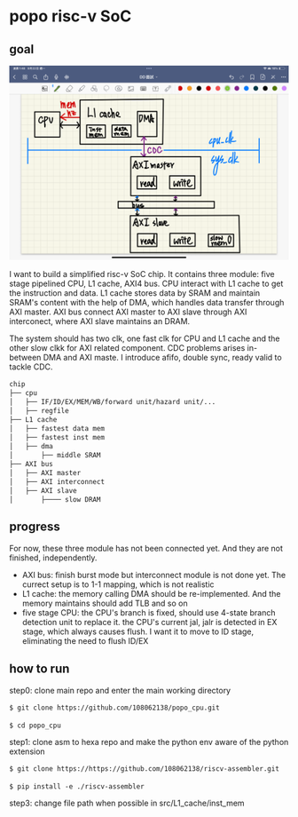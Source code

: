 popo risc-v SoC 
===

## goal

![overall diagram](imgs/overall_arch.PNG)

I want to build a simplified risc-v SoC chip. It contains three module: five stage pipelined CPU, L1 cache, AXI4 bus. CPU interact with L1 cache to get the instruction and data. L1 cache stores data by SRAM and maintain SRAM's content with the help of DMA, which handles data transfer through AXI master. AXI bus connect AXI master to AXI slave through AXI interconect, where AXI slave maintains an DRAM.

The system should has two clk, one fast clk for CPU and L1 cache and the other slow clkk for AXI related component. CDC problems arises in-between DMA and AXI maste. I introduce afifo, double sync, ready valid to tackle CDC.

```
chip
├── cpu
│   ├── IF/ID/EX/MEM/WB/forward unit/hazard unit/...
│   ├── regfile
├── L1 cache
│   ├── fastest data mem
│   ├── fastest inst mem
│   ├── dma
│       ├── middle SRAM
├── AXI bus
│   ├── AXI master
│   ├── AXI interconnect
│   ├── AXI slave
│       ├──── slow DRAM
```
## progress

For now, these three module has not been connected yet. And they are not finished, independently.

- AXI bus: finish burst mode but interconnect module is not done yet. The currect setup is to 1-1 mapping, which is not realistic
- L1 cache: the memory calling DMA should be re-implemented. And the memory maintains should add TLB and so on
- five stage CPU: the CPU's branch is fixed, should use 4-state branch detection unit to replace it. the CPU's current jal, jalr is detected in EX stage, which always causes flush. I want it to move to ID stage, eliminating the need to flush ID/EX

## how to run

step0: clone main repo and enter the main working directory
    
    $ git clone https://github.com/108062138/popo_cpu.git
    
    $ cd popo_cpu

step1: clone asm to hexa repo and make the python env aware of the python extension
    
    $ git clone https://https://github.com/108062138/riscv-assembler.git
    
    $ pip install -e ./riscv-assembler

step3: change file path when possible in src/L1_cache/inst_mem
